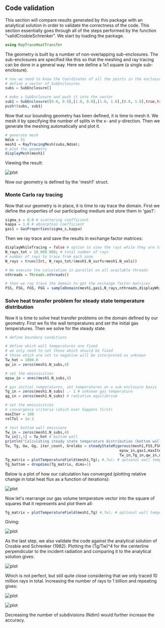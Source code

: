## Code validation

This section will compare results generated by this package with an analytical solution in order to validate the correctness of the code.
This section essentially goes through all of the steps performed by the function "validCrosbieSchrenker".
We start by loading the package.

```julia
using RayTraceHeatTransfer
```

The geometry is built by a number of non-overlapping sub-enclosures.
The sub-enclosures are specified like this so that the meshing and ray tracing can be done in a general way.
Here we define a 1x1 square (a single sub-enclosure).

```julia
# now we need to know the Coordinates of all the points in the enclosure
# define a vector of SubEnclosures
subs = SubEnclosure[]

# make a SubEnclosure and push it into the vector
sub1 = SubEnclosure([0.0, 0.0],[1.0, 0.0],[1.0, 1.0],[0.0, 1.0],true,true,true,true)
push!(subs, sub1)
```

Now that our bounding geometry has been defined, it is time to mesh it.
We mesh it by specifying the number of splits in the x- and y-direction.
Then we generate the meshing automatically and plot it.

```julia
# generate mesh
Ndim = 51
mesh1 = RayTracingMesh(subs,Ndim);
# plot the geometry
displayMesh(mesh1)
```

Viewing the result:

![plot](./meshedGeometry.png)

Now our geometry is defined by the 'mesh1' struct.

### Monte Carlo ray tracing

Now that our geometry is in place, it is time to ray trace the domain.
First we define the properties of our participating medium and store them in 'gas1':

```julia
sigma_s = 0.0 # scattering coefficient
kappa = 1.0 # absorption coefficient
gas1 = GasProperties(sigma_s,kappa)
```

Then we ray trace and save the results in exchange factor matrices:

```julia
displayWhileTracing = false # option to view the rays while they are traced (warning: very demanding)
N_rays_tot = 10_000_000; # total number of rays
# number of rays to trace from each zone
N_rays = trunc(Int, N_rays_tot/(mesh1.N_surfs+mesh1.N_vols))

# We execute the calculation in parallel on all available threads
nthreads = Threads.nthreads()

# then we ray trace the domain to get the exchange factor matrices
FSS, FSG, FGS, FGG = sampleDomain(mesh1,gas1,N_rays,nthreads,displayWhileTracing)
```

### Solve heat transfer problem for steady state temperature distribution

Now it is time to solve heat transfer problems on the domain defined by our geometry.
First we fix the wall temperatures and set the initial gas temperatures. Then we solve for the steady state.

```julia
# define boundary conditions

# define which wall temperatures are fixed
# we only need to set those which should be fixed
# those which are set to negative will be interpreted as unknown
Tw_hot = 1000.0
qw_in = zeros(mesh1.N_subs,4)

# set the emissivities
epsw_in = ones(mesh1.N_subs,4)

# gas initial temperatures, set temperatures on a sub enclosure basis
Tg_in = zeros(mesh1.N_subs) .- 1 # unknown gas temperature
qg_in = zeros(mesh1.N_subs) # radiative equilibrium

# set the emissivities
# convergence criteria (which ever happens first)
maxIter = 100
relTol = 1e-3

# test bottom wall emissions
Tw_in = zeros(mesh1.N_subs,4)
Tw_in[1,1] = Tw_hot # bottom wall
println("Calculating steady state temperature distribution (bottom wall emitter).")
Tw, Tg, Gw, Gg, iter_count, Grelabs = steadyStateRigorous(mesh1,FSS,FSG,FGS,FGG,
                                                    epsw_in,gas1,maxIter,relTol,
                                                    Tw_in,Tg_in,qw_in,qg_in);
Tg_matrix = plotTemperatureField(mesh1,Tg); #,Tw); # optional wall temperatures
Tg_bottom = dropdims(Tg_matrix, dims=1)
```

Below is a plot of how our calculation has converged (plotting relative change in total heat flux as a function of iterations):

![plot](./convergencehistory.png)

Now let's rearrange our gas volume temperature vector into the square of squares that it represents and plot them all:

```julia
Tg_matrix = plotTemperatureField(mesh1,Tg) #,Tw); # optional wall temperatures
```

Giving:

![plot](./temperaturedistribution.png)

As the last step, we also validate the code against the analytical solution of Crosbie and Schrenker (1982).
Plotting the (Tg/Tw)^4 for the centerline perpendicular to the incident radiation and comparing it to the analytical solution gives:

![plot](./validation.png)

Which is not perfect, but still quite close considering that we only traced 10 million rays in total.
Increasing the number of rays to 1 billion and repeating gives:

![plot](./temperaturedistribution_oneBillion.png)

![plot](./validation_oneBillion.png)

Decreasing the number of subdivisions (Ndim) would further increase the accuracy.
